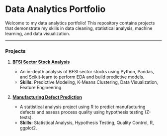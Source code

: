 # Data Analytics Portfolio

Welcome to my data analytics portfolio! This repository contains projects that demonstrate my skills in data cleaning, statistical analysis, machine learning, and data visualization.

---

### Projects

1.  **[BFSI Sector Stock Analysis](./BFSI-Stock-Analysis)**
    * An in-depth analysis of BFSI sector stocks using Python, Pandas, and Scikit-learn to perform EDA and build predictive models.
    * **Skills:** Predictive Modeling, K-Means Clustering, Data Visualization, Feature Engineering.

2.  **[Manufacturing Defect Prediction](./Manufacturing-Defect-Prediction)**
    * A statistical analysis project using R to predict manufacturing defects and assess process quality using hypothesis testing (Z-tests).
    * **Skills:** Statistical Analysis, Hypothesis Testing, Quality Control, R, ggplot2.
